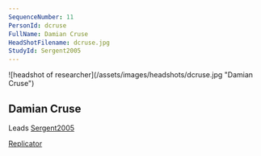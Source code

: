 ```yaml
---
SequenceNumber: 11
PersonId: dcruse
FullName: Damian Cruse
HeadShotFilename: dcruse.jpg
StudyId: Sergent2005
---
```

<a name="dcruse">
![headshot of researcher](/assets/images/headshots/dcruse.jpg "Damian Cruse")

## Damian Cruse



Leads [Sergent2005](/replications/#Sergent2005)



[Replicator]("replicator") 